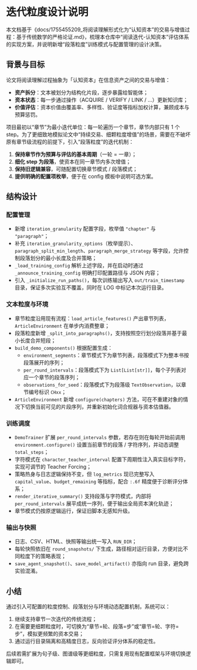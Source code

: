 ﻿# 迭代粒度设计说明

本文档基于《docs/1755455209_将阅读理解形式化为“认知资本”的交易与增值过程：基于传统数学的严格论证.md》，梳理本仓库中“阅读迭代-认知资本”评估体系的实现方案，并说明新增“段落粒度”训练模式与配置管理的设计决策。

## 背景与目标

论文将阅读理解过程抽象为「认知资本」在信息资产之间的交易与增值：

- **资产拆分**：文本被划分为结构化片段，逐步暴露给智能体；
- **资本状态**：每一步通过操作（ACQUIRE / VERIFY / LINK / …）更新知识库；
- **价值评估**：资本价值由覆盖率、多样性、验证度等指标加权计算，兼顾成本与预算惩罚。

项目最初以“章节”为最小迭代单位：每一轮遍历一个章节，章节内部只有 1 个 step。为了更细致地模拟论文中“持续交易、细颗粒度增值”的场景，需要在不破坏原有章节级流程的前提下，引入“段落粒度”的迭代机制：

1. **保持章节作为预算与评估的基本周期**（一轮 = 一章）；
2. **细化 step 为段落**，使资本在同一章节内多次增值；
3. **保持旧逻辑兼容**，可随配置切换章节模式 / 段落模式；
4. **提供明确的配置项枚举**，便于在 config 模板中说明可选方案。

## 结构设计

### 配置管理

- 新增 `iteration_granularity` 配置字段，枚举值 `"chapter"` 与 `"paragraph"`；
- 补充 `iteration_granularity_options`（枚举提示）、`paragraph_split_min_length`、`paragraph_merge_strategy` 等字段，允许控制段落划分的最小长度及合并策略；
- `_load_training_config` 解析上述字段，并在启动时通过 `_announce_training_config` 明确打印配置路径与 JSON 内容；
- 引入 `_initialize_run_paths()`，每次训练输出写入 $\texttt{out/train\_{timestamp}}$ 目录，保证多次实验互不覆盖，同时在 LOG 中标记本次运行目录。

### 文本粒度与环境

- 章节粒度沿用现有流程：`load_article_features()` 产出章节列表，`ArticleEnvironment` 在单步内消费整章；
- 段落粒度新增 `_split_into_paragraphs()`，支持按照空行划分段落并基于最小长度合并短段；
- `build_demo_components()` 根据配置生成：
  - `environment_segments`：章节模式下为章节列表，段落模式下为整本书按段落展开的序列；
  - `per_round_intervals`：段落模式下为 `List[List[str]]`，每个子列表对应一个章节的段落序列；
  - `observations_for_seed`：段落模式下为段落级 `TextObservation`，以章节编号标识 `CHxx`；
- `ArticleEnvironment` 新增 `configure(chapters)` 方法，可在不重建对象的情况下切换当前可见的片段序列，并重新初始化词合规器与资本估值器。

### 训练调度

- `DemoTrainer` 扩展 `per_round_intervals` 参数，若存在则在每轮开始前调用 `environment.configure()` 设置当前章节的段落 / 字符序列，并动态调整 `total_steps`；
- 字符模式在 `character_teacher_interval` 配置下周期性注入真实目标字符，实现可调节的 Teacher Forcing；
- 策略热身与日志逻辑保持不变，但 `log_metrics` 现已完整写入 `capital_value`、`budget_remaining` 等指标，配合 `:.6f` 精度便于诊断评分体系；
- `render_iterative_summary()` 支持段落与字符模式，内部将 `per_round_intervals` 展平成统一序列，便于输出全局资本演化轨迹；
- 章节模式仍按原逻辑运行，保证旧脚本无感知升级。

### 输出与快照

- 日志、CSV、HTML、快照等输出统一写入 `RUN_DIR`；
- 每轮快照依旧在 `round_snapshots/` 下生成，路径相对运行目录，方便对比不同粒度下的策略表现；
- `save_agent_snapshot()`、`save_model_artifact()` 亦指向 run 目录，避免跨实验混淆。

## 小结

通过引入可配置的粒度控制、段落划分与环境动态配置机制，系统可以：

1. 继续支持章节一次迭代的传统流程；
2. 在需要更细颗粒度时，可切换为“章节=轮、段落=步”或“章节=轮、字符=步”，模拟更频繁的资本交易；
3. 通过运行目录隔离和高精度日志，反向验证评分体系的稳定性。

后续若需扩展为句子级、图谱级等更细粒度，只需复用现有配置框架与环境切换逻辑即可。
